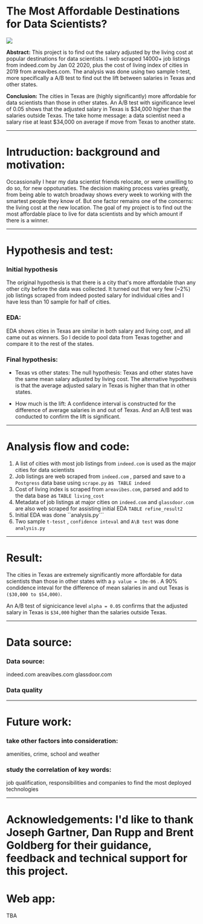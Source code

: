 # The Most Affordable Destinations for Data Scientists?

<img src="http://alabamamaps.ua.edu/contemporarymaps/usa/basemaps/mjcityzmc.jpg">

__Abstract:__
This project is to find out the salary adjusted by the living cost at popular destinations for data scientists. I web scraped 14000+ job listings from indeed.com by Jan 02 2020, plus the cost of living index of cities in 2019 from areavibes.com. The analysis was done using two sample t-test, more specifically a A/B test to find out the lift between salaries in Texas and other states.

__Conclusion:__
The cities in Texas are (highly significantly) more affordable for data scientists than those in other states. An A/B test with significance level of 0.05 shows that the adjusted salary in Texas is $34,000 higher than the salaries outside Texas. The take home message: a data scientist need a salary rise at least $34,000 on average if move from Texas to another state.

---
# Intruduction: background and motivation: 
Occassionally I hear my data scientist friends relocate, or were unwilling to do so, for new oppotunaties. The decision making process varies greatly, from being able to watch broadway shows every week to working with the smartest people they know of. But one factor remains one of the concerns: the living cost at the new location. The goal of my project is to find out the most affordable place to live for data scientists and by which amount if there is a winner.

---
# Hypothesis and test:

### Initial hypothesis
The original hypothesis is that there is a city that's more affordable than any other city before the data was collected. It turned out that very few (~2%) job listings scraped from indeed posted salary for individual cities and I have less than 10 sample for half of cities.

### EDA:
EDA shows cities in Texas are similar in both salary and living cost, and all came out as winners. So I decide to pool data from Texas together and compare it to the rest of the states.

### Final hypothesis:

- Texas vs other states:
  The null hypothesis: Texas and other states have the same mean salary adjusted by living cost. The alternative hypothesis is that the average adjusted salary in Texas is higher than that in other states.
  
- How much is the lift:
  A confidence interval is constructed for the difference of average salaries in and out of Texas. And an A/B test was conducted to confirm the lift is significant.  


---
# Analysis flow and code:
1. A list of cities with most job listings from ```indeed.com``` is used as the major cities for data scientists 
2. Job listings are web scraped from ```indeed.com``` , parsed and save to a ```Postgress``` data base  using ```scrape.py``` as ``` TABLE indeed```
3. Cost of living index is scraped from ```areavibes.com```, parsed and add to the data base as ```TABLE living_cost```
4. Metadata of job listings at major cities on ```indeed.com``` and  ```glassdoor.com```  are also web scraped for assisting initial EDA  ```TABLE refine_result2```
5. Initial EDA was done ``analysis.py```
6. Two sample ```t-tesst``` , ```confidence inteval```  and  ```A\B test``` was done ```analysis.py```


---
# Result:
The cities in Texas are extremely significantly more affordable for data scientists than those in other states with a ```p value = 10e-06``` . A 90% condidence inteval for the difference of mean salaries in and out Texas is ```($30,000 to $54,000)```. 



An A/B test of signicicance level ```alpha = 0.05``` confirms that the adjusted salary in Texas is ```$34,000``` higher than the salaries outside Texas.


---
# Data source:

### Data source: 
indeed.com areavibes.com glassdoor.com
  

### Data quality  
 
  



---
# Future work:



### take other factors into consideration: 
amenities, crime, school and weather

### study the correlation of key words: 
job qualification, responsibilities and companies to find the most deployed technologies 

---
# Acknowledgements: I'd like to thank Joseph Gartner, Dan Rupp and Brent Goldberg for their guidance, feedback and technical support for this project.

# Web app:
TBA
